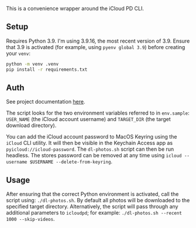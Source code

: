 This is a convenience wrapper around the iCloud PD CLI.

## Setup

Requires Python 3.9.  I'm using 3.9.16, the most recent version of 3.9.  Ensure that 3.9 is activated (for example, using `pyenv global 3.9`) before creating your `venv`:

```bash
python -m venv .venv
pip install -r requirements.txt
```

## Auth

See project documentation [here](https://github.com/icloud-photos-downloader/icloud_photos_downloader/blob/master/README.md).

The script looks for the two environment variables referred to in `env.sample`: `USER_NAME` (the iCloud account username) and `TARGET_DIR` (the target download directory).

You can add the iCloud account password to MacOS Keyring using the `iCloud` CLI utility.  It will then be visible in the Keychain Access app as `pyicloud://icloud-password`.  The `dl-photos.sh` script can then be run headless.  The stores password can be removed at any time using `icloud --username $USERNAME --delete-from-keyring`.

## Usage

After ensuring that the correct Python environment is activated, call the script using: `./dl-photos.sh`.  By default all photos will be downloaded to the specified target directory.  Alternatively, the script will pass through any additional parameters to `icloudpd`; for example: `./dl-photos.sh --recent 1000 --skip-videos`.
